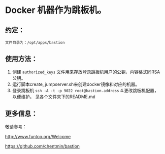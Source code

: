 # Docker 机器作为跳板机。


## 约定： 
`
   文件目录为：/opt/apps/bastion
`
## 使用方法：    
1. 创建 `authorized_keys` 文件用来存放登录跳板机用户的公钥，内容格式同RSA公钥。
2. 运行脚本create_jumpserver.sh来创建docker镜像和对应的机器。
3. 登录跳板机
    `
    ssh -A -t -p 9022 root@bastion.address
    `
4.更改跳板机配置，以便维护。
  见各个文件夹下的README.md


## 更多信息：

敬请参考：

http://www.funtoo.org/Welcome

https://github.com/chentmin/bastion
